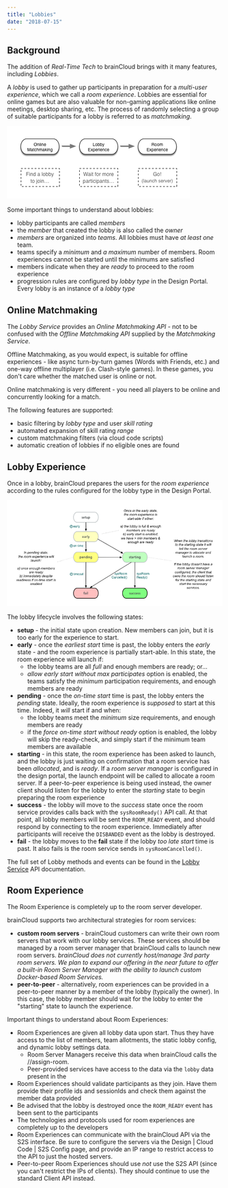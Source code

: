 ```yaml
---
title: "Lobbies"
date: "2018-07-15"
---
```


## Background

The addition of _Real-Time Tech_ to brainCloud brings with it many features, including _Lobbies_.

A _lobby_ is used to gather up participants in preparation for a _multi-user experience_, which we call a _room experience_. Lobbies are essential for online games but are also valuable for non-gaming applications like online meetings, desktop sharing, etc. The process of randomly selecting a group of suitable participants for a lobby is referred to as _matchmaking_.

[![](images/Online-Multiplayer-Process-1.png)](https://getbraincloud.com/apidocs/wp-content/uploads/2018/07/Online-Multiplayer-Process-1.png)

Some important things to understand about lobbies:

- lobby participants are called _members_
- the _member_ that created the lobby is also called the _owner_
- _members_ are organized into _teams_. All lobbies must have _at least_ _one_ team.
- teams specify a _minimum_ and _a maximum_ number of members. Room experiences cannot be started until the minimums are satisfied
- members indicate when they are _ready_ to proceed to the room experience
- progression rules are configured by _lobby type_ in the Design Portal. Every lobby is an instance of a _lobby type_

## Online Matchmaking

The _Lobby Service_ provides an _Online Matchmaking API_ - not to be confused with the _Offline Matchmaking API_ supplied by the _Matchmaking Service_.

Offline Matchmaking, as you would expect, is suitable for offline experiences - like async turn-by-turn games (Words with Friends, etc.) and one-way offline multiplayer (i.e. Clash-style games). In these games, you don't care whether the matched user is online or not.

Online matchmaking is very different - you need all players to be online and concurrently looking for a match.

The following features are supported:

- basic filtering by _lobby type_ and user _skill rating_
- automated expansion of skill rating _range_
- custom matchmaking filters (via cloud code scripts)
- automatic creation of lobbies if no eligible ones are found

## Lobby Experience

Once in a lobby, brainCloud prepares the users for the _room experience_ according to the rules configured for the lobby type in the Design Portal.

[![](images/Lobby-Lifecycle-simple.png)](https://getbraincloud.com/apidocs/wp-content/uploads/2018/07/Lobby-Lifecycle-simple.png)

The lobby lifecycle involves the following states:

- **setup** - the initial state upon creation. New members can join, but it is too early for the experience to start.
- **early** - once the _earliest start_ time is past, the lobby enters the _early_ state - and the room experience is partially start-able. In this state, the room experience will launch if:
    - the lobby teams are all _full_ and enough members are ready; or...
    - _allow early start without max participates_ option is enabled, the teams satisfy the _minimum_ participation requirements, and enough members are ready
- **pending** - once the _on-time start_ time is past, the lobby enters the _pending_ state. Ideally, the room experience is _supposed_ to start at this time. Indeed, it _will_ start if and when:
    - the lobby teams meet the _minimum_ size requirements, and enough members are ready
    - if the _force on-time start without ready_ option is enabled, the lobby will skip the ready-check, and simply start if the minimum team members are available
- **starting** - in this state, the room experience has been asked to launch, and the lobby is just waiting on confirmation that a room service has been _allocated_, and is _ready_. If a _room server manager_ is configured in the design portal, the launch endpoint will be called to allocate a room server. If a peer-to-peer experience is being used instead, the owner client should listen for the lobby to enter the _starting_ state to begin preparing the room experience
- **success** - the lobby will move to the _success_ state once the room service provides calls back with the `sysRoomReady()` API call. At that point, all lobby members will be sent the `ROOM_READY` event, and should respond by connecting to the room experience. Immediately after participants will receive the `DISBANDED` event as the lobby is destroyed.
- **fail** - the lobby moves to the **fail** state if the lobby _too late start_ time is past. It also fails is the room service sends in `sysRoomCancelled()`.

The full set of Lobby methods and events can be found in the [Lobby Service](https://getbraincloud.com/apidocs/apiref/#capi-lobby "Lobby Service") API documentation.

## Room Experience

The Room Experience is completely up to the room server developer.

brainCloud supports two architectural strategies for room services:

- **custom room servers** - brainCloud customers can write their own room servers that work with our lobby services. These services should be managed by a room server manager that brainCloud calls to launch new room servers. _brainCloud does not currently host/manage 3rd party room servers. We plan to expand our offering in the near future to offer a built-in Room Server Manager with the ability to launch custom Docker-based Room Services._
- **peer-to-peer** - alternatively, room experiences can be provided in a peer-to-peer manner by a member of the lobby (typically the owner). In this case, the lobby member should wait for the lobby to enter the "starting" state to launch the experience.

Important things to understand about Room Experiences:

- Room Experiences are given all lobby data upon start. Thus they have access to the list of members, team allotments, the static lobby config, and dynamic lobby settings data.
    - Room Server Managers receive this data when brainCloud calls the <rsm-url>/<rsm-endpoint>/assign-room.
    - Peer-provided services have access to the data via the `lobby` data present in the
- Room Experiences should validate participants as they join. Have them provide their profile ids and sessionIds and check them against the member data provided
- Be advised that the lobby is destroyed once the `ROOM_READY` event has been sent to the participants
- The technologies and protocols used for room experiences are completely up to the developers
- Room Experiences can communicate with the brainCloud API via the S2S interface. Be sure to configure the servers via the Design | Cloud Code | S2S Config page, and provide an IP range to restrict access to the API to just the hosted servers.
- Peer-to-peer Room Experiences should use _not_ use the S2S API (since you can't restrict the IPs of clients). They should continue to use the standard Client API instead.
